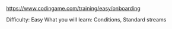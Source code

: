 https://www.codingame.com/training/easy/onboarding

Difficulty: Easy
What you will learn: Conditions, Standard streams

